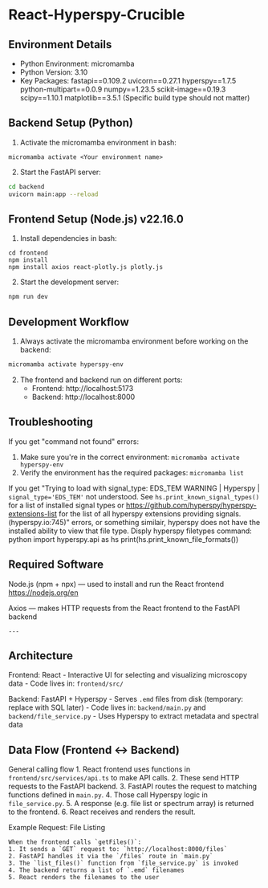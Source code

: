 # React-Hyperspy-Crucible

## Environment Details

- Python Environment: micromamba
- Python Version: 3.10
- Key Packages: 
    fastapi==0.109.2
    uvicorn==0.27.1
    hyperspy==1.7.5
    python-multipart==0.0.9
    numpy==1.23.5
    scikit-image==0.19.3
    scipy==1.10.1
    matplotlib==3.5.1
(Specific build type should not matter)

## Backend Setup (Python)

1. Activate the micromamba environment in bash:
```
micromamba activate <Your environment name>
```

2. Start the FastAPI server:
```bash
cd backend
uvicorn main:app --reload
```

## Frontend Setup (Node.js) v22.16.0

1. Install dependencies in bash:
```npm create vite@latest frontend --template react
cd frontend
npm install
npm install axios react-plotly.js plotly.js
```

2. Start the development server:
```bash
npm run dev
```

## Development Workflow

1. Always activate the micromamba environment before working on the backend:
```bash
micromamba activate hyperspy-env
```

2. The frontend and backend run on different ports:
   - Frontend: http://localhost:5173
   - Backend: http://localhost:8000



## Troubleshooting

If you get "command not found" errors:
1. Make sure you're in the correct environment: `micromamba activate hyperspy-env`
2. Verify the environment has the required packages: `micromamba list`

If you get 
"Trying to load with signal_type: EDS_TEM
WARNING | Hyperspy | `signal_type='EDS_TEM'` not understood. See `hs.print_known_signal_types()` for a list of installed signal types or https://github.com/hyperspy/hyperspy-extensions-list for the list of all hyperspy extensions providing signals. (hyperspy.io:745)" errors, or something similair, hyperspy does not have the installed ability to view that file type.
Disply hyperspy filetypes command:
    python
    import hyperspy.api as hs
    print(hs.print_known_file_formats())

## Required Software

Node.js (npm + npx) — used to install and run the React frontend
    https://nodejs.org/en

Axios — makes HTTP requests from the React frontend to the FastAPI backend

    ---


## Architecture

Frontend: React
    - Interactive UI for selecting and visualizing microscopy data
    - Code lives in: `frontend/src/`

Backend: FastAPI + Hyperspy
    - Serves `.emd` files from disk (temporary: replace with SQL later)
    - Code lives in: `backend/main.py` and `backend/file_service.py`
    - Uses Hyperspy to extract metadata and spectral data

## Data Flow (Frontend ↔ Backend)

General calling flow
    1. React frontend uses functions in `frontend/src/services/api.ts` to make API calls.
    2. These send HTTP requests to the FastAPI backend.
    3. FastAPI routes the request to matching functions defined in `main.py`.
    4. Those call Hyperspy logic in `file_service.py`.
    5. A response (e.g. file list or spectrum array) is returned to the frontend.
    6. React receives and renders the result.

Example Request: File Listing

    When the frontend calls `getFiles()`:
    1. It sends a `GET` request to: `http://localhost:8000/files`
    2. FastAPI handles it via the `/files` route in `main.py`
    3. The `list_files()` function from `file_service.py` is invoked
    4. The backend returns a list of `.emd` filenames
    5. React renders the filenames to the user